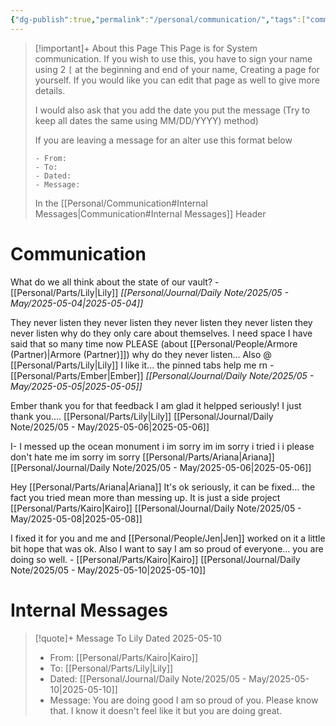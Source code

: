 ```yaml
---
{"dg-publish":true,"permalink":"/personal/communication/","tags":["communication","System"],"noteIcon":""}
---
```


> [!important]+ About this Page
> This Page is for System communication. If you wish to use this, you have to sign your name using 2 ``[`` at the beginning and end of your name, Creating a page for yourself. If you would like you can edit that page as well to give more details. 
> 
> I would also ask that you add the date you put the message (Try to keep all dates the same using MM/DD/YYYY) method) 
> 
> If you are leaving a message for an alter use this format below 
> ```
> - From:  
> - To:  
> - Dated: 
> - Message: 
> ```
> In the [[Personal/Communication#Internal Messages\|Communication#Internal Messages]] Header

# Communication

What do we all think about the state of our vault? - [[Personal/Parts/Lily\|Lily]] *[[Personal/Journal/Daily Note/2025/05 - May/2025-05-04\|2025-05-04]]*

They never listen they never listen they never listen they never listen they never listen why do they only care about themselves. I need space I have said that so many time now PLEASE (about [[Personal/People/Armore (Partner)\|Armore (Partner)]]) why do they never listen... Also @ [[Personal/Parts/Lily\|Lily]] I like it... the pinned tabs help me rn - [[Personal/Parts/Ember\|Ember]] *[[Personal/Journal/Daily Note/2025/05 - May/2025-05-05\|2025-05-05]]*

Ember thank you for that feedback I am glad it helpped seriously! I just thank you.... [[Personal/Parts/Lily\|Lily]] [[Personal/Journal/Daily Note/2025/05 - May/2025-05-06\|2025-05-06]]

I- I messed up the ocean monument i im sorry im im sorry i tried i i please don't hate me im sorry im sorry [[Personal/Parts/Ariana\|Ariana]] [[Personal/Journal/Daily Note/2025/05 - May/2025-05-06\|2025-05-06]]

Hey [[Personal/Parts/Ariana\|Ariana]] It's ok seriously, it can be fixed... the fact you tried mean more than messing up. It is just a side project [[Personal/Parts/Kairo\|Kairo]] [[Personal/Journal/Daily Note/2025/05 - May/2025-05-08\|2025-05-08]]

I fixed it for you and me and [[Personal/People/Jen\|Jen]] worked on it a little bit hope that was ok. Also I want to say I am so proud of everyone... you are doing so well. -  [[Personal/Parts/Kairo\|Kairo]] [[Personal/Journal/Daily Note/2025/05 - May/2025-05-10\|2025-05-10]]
# Internal Messages
> [!quote]+ Message To Lily Dated 2025-05-10
> 
> - From:  [[Personal/Parts/Kairo\|Kairo]]
> - To:  [[Personal/Parts/Lily\|Lily]]
> - Dated: [[Personal/Journal/Daily Note/2025/05 - May/2025-05-10\|2025-05-10]]
> - Message: You are doing good I am so proud of you. Please know that.  I know it doesn't feel like it but you are doing great. 

